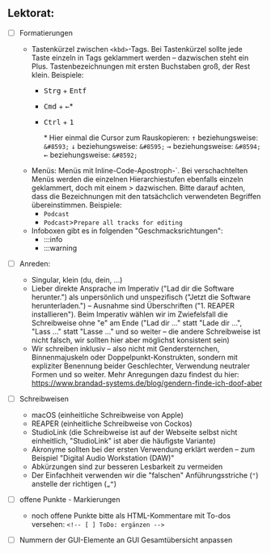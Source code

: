 ## Lektorat:
* [ ] Formatierungen
	* Tastenkürzel zwischen `<kbd>`-Tags. Bei Tastenkürzel sollte jede Taste einzeln in Tags geklammert werden – dazwischen steht ein Plus. Tastenbezeichnungen mit ersten Buchstaben groß, der Rest klein. Beispiele:
		* <kbd>Strg</kbd> + <kbd>Entf</kbd>
		* <kbd>Cmd</kbd> + <kbd>←</kbd>*
		*  <kbd>Ctrl</kbd> + <kbd>1</kbd>
	
			\* Hier einmal die Cursor zum Rauskopieren:
			<kbd>↑</kbd> beziehungsweise: `&#8593;`
			<kbd>↓</kbd> beziehungsweise: `&#8595;`
			<kbd>→</kbd> beziehungsweise: `&#8594;`
			<kbd>←</kbd> beziehungsweise: `&#8592;`
	* Menüs: Menüs mit Inline-Code-Apostroph-`. Bei verschachtelten Menüs werden die einzelnen Hierarchiestufen ebenfalls einzeln 	geklammert, doch mit einem > dazwischen. Bitte darauf achten, dass die Bezeichnungen mit den tatsächclich verwendeten Begriffen übereinstimmen. Beispiele:
		* 	`Podcast`
		*  `Podcast`>`Prepare all tracks for editing`
	*  Infoboxen gibt es in folgenden "Geschmacksrichtungen":
		* :::info
		* :::warning
	 
* [ ] Anreden: 
	* Singular, klein (du, dein, ...)
	* Lieber direkte Ansprache im Imperativ ("Lad dir die Software herunter.") als unpersönlich und unspezifisch ("Jetzt die Software herunterladen.") – Ausnahme sind Überschriften ("1. REAPER installieren"). Beim Imperativ wählen wir im Zwiefelsfall die Schreibweise ohne "e" am Ende ("Lad dir ..." statt "Lade dir ...", "Lass ..." statt "Lasse ..." und so weiter – die andere Schreibweise ist nicht falsch, wir sollten hier aber möglichst konsistent sein)
	* Wir schreiben inklusiv – also nicht mit Gendersternchen, Binnenmajuskeln oder Doppelpunkt-Konstrukten, sondern mit expliziter Benennung beider Geschlechter, Verwendung neutraler Formen und so weiter. Mehr Anregungen dazu findest du hier: https://www.brandad-systems.de/blog/gendern-finde-ich-doof-aber
* [ ] Schreibweisen
   * macOS (einheitliche Schreibweise von Apple)  
   * REAPER (einheitliche Schreibweise von Cockos)
   * StudioLink (die Schreibweise ist auf der Webseite selbst nicht einheitlich, "StudioLink" ist aber die häufigste Variante)
   * Akronyme sollten bei der ersten Verwendung erklärt werden – zum Beispiel "Digital Audio Workstation (DAW)" 
   * Abkürzungen sind zur besseren Lesbarkeit zu vermeiden
   * Der Einfachheit verwenden wir die "falschen" Anführungsstriche (`"`) anstelle der richtigen (`„“`)
* [ ] offene Punkte - Markierungen
   * noch offene Punkte bitte als HTML-Kommentare mit To-dos versehen: `<!-- [ ] ToDo: ergänzen -->`
* [ ] Nummern der GUI-Elemente an GUI Gesamtübersicht anpassen
